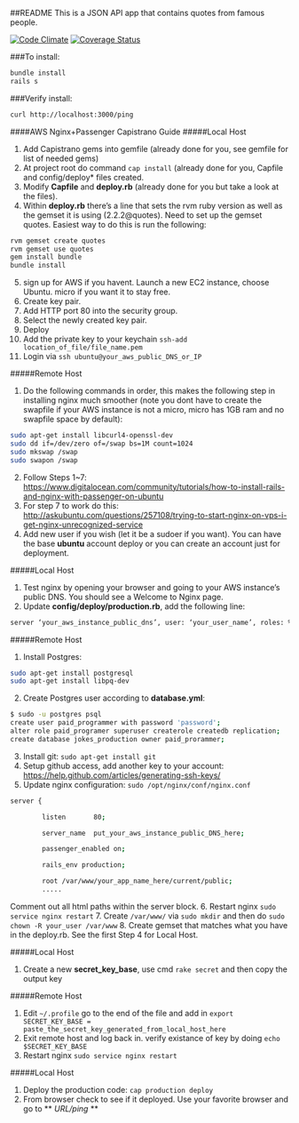 ##README
This is a JSON API app that contains quotes from famous people.

[![Code Climate](https://codeclimate.com/github/rlcheng/quotes/badges/gpa.svg)](https://codeclimate.com/github/rlcheng/quotes)
[![Coverage Status](https://coveralls.io/repos/rlcheng/quotes/badge.svg?branch=master&service=github)](https://coveralls.io/github/rlcheng/quotes?branch=master)

###To install:

```sh
bundle install
rails s
```

###Verify install:
```sh
curl http://localhost:3000/ping
```

####AWS Nginx+Passenger Capistrano Guide
#####Local Host
1. Add Capistrano gems into gemfile (already done for you, see gemfile for list of needed gems)
2. At project root do command `cap install` (already done for you, Capfile and config/deploy* files created.
3. Modify **Capfile** and **deploy.rb** (already done for you but take a look at the files).
4. Within **deploy.rb** there’s a line that sets the rvm ruby version as well as the gemset it is using (2.2.2@quotes). Need to set up the gemset quotes. Easiest way to do this is run the following: 
```sh
rvm gemset create quotes
rvm gemset use quotes
gem install bundle
bundle install
```
5. sign up for AWS if you havent. Launch a new EC2 instance, choose Ubuntu. micro if you want it to stay free.
6. Create key pair.
7. Add HTTP port 80 into the security group.
8. Select the newly created key pair.
9. Deploy
10. Add the private key to your keychain `ssh-add location_of_file/file_name.pem`
11. Login via `ssh ubuntu@your_aws_public_DNS_or_IP`

#####Remote Host
1. Do the following commands in order, this makes the following step in installing nginx much smoother (note you dont have to create the swapfile if your AWS instance is not a micro, micro has 1GB ram and no swapfile space by default): 
```sh
sudo apt-get install libcurl4-openssl-dev
sudo dd if=/dev/zero of=/swap bs=1M count=1024
sudo mkswap /swap
sudo swapon /swap
```
2. Follow Steps 1~7: https://www.digitalocean.com/community/tutorials/how-to-install-rails-and-nginx-with-passenger-on-ubuntu
3. For step 7 to work do this: http://askubuntu.com/questions/257108/trying-to-start-nginx-on-vps-i-get-nginx-unrecognized-service
4. Add new user if you wish (let it be a sudoer if you want). You can have the base **ubuntu** account deploy or you can create an account just for deployment.

#####Local Host
1. Test nginx by opening your browser and going to your AWS instance’s public DNS. You should see a Welcome to Nginx page.
2. Update **config/deploy/production.rb**, add the following line: 
```sh
server ‘your_aws_instance_public_dns’, user: ‘your_user_name’, roles: %w{app db web}
```

#####Remote Host
1. Install Postgres: 
```sh
sudo apt-get install postgresql
sudo apt-get install libpq-dev
```
2. Create Postgres user according to **database.yml**: 
```sh
$ sudo -u postgres psql
create user paid_programmer with password 'password';
alter role paid_programer superuser createrole createdb replication;
create database jokes_production owner paid_prorammer;
```
3. Install git: `sudo apt-get install git`
4. Setup github access, add another key to your account: https://help.github.com/articles/generating-ssh-keys/
5. Update nginx configuration: `sudo /opt/nginx/conf/nginx.conf`
```sh
server {

        listen       80;

        server_name  put_your_aws_instance_public_DNS_here;

        passenger_enabled on;

        rails_env production;

        root /var/www/your_app_name_here/current/public;
        .....
```
Comment out all html paths within the server block.
6. Restart nginx `sudo service nginx restart`
7. Create `/var/www/` via `sudo mkdir` and then do `sudo chown -R your_user /var/www`
8. Create gemset that matches what you have in the deploy.rb. See the first Step 4 for Local Host.

#####Local Host
1.  Create a new **secret_key_base**, use cmd `rake secret` and then copy the output key

#####Remote Host
1. Edit `~/.profile` go to the end of the file and add in `export SECRET_KEY_BASE = paste_the_secret_key_generated_from_local_host_here`
2. Exit remote host and log back in. verify existance of key by doing `echo $SECRET_KEY_BASE`
3. Restart nginx `sudo service nginx restart`

#####Local Host
1. Deploy the production code: `cap production deploy`
2. From browser check to see if it deployed. Use your favorite browser and go to ** *URL/ping* **
